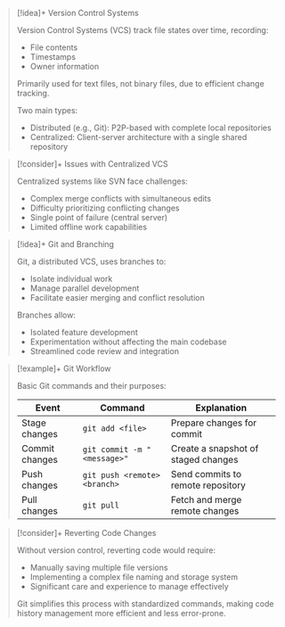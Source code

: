 > [!idea]+ Version Control Systems
> 
> Version Control Systems (VCS) track file states over time, recording:
> - File contents
> - Timestamps
> - Owner information
> 
> Primarily used for text files, not binary files, due to efficient change tracking.
> 
> Two main types:
> - Distributed (e.g., Git): P2P-based with complete local repositories
> - Centralized: Client-server architecture with a single shared repository

> [!consider]+ Issues with Centralized VCS
> 
> Centralized systems like SVN face challenges:
> - Complex merge conflicts with simultaneous edits
> - Difficulty prioritizing conflicting changes
> - Single point of failure (central server)
> - Limited offline work capabilities

> [!idea]+ Git and Branching
> 
> Git, a distributed VCS, uses branches to:
> - Isolate individual work
> - Manage parallel development
> - Facilitate easier merging and conflict resolution
>
> Branches allow:
> - Isolated feature development
> - Experimentation without affecting the main codebase
> - Streamlined code review and integration

> [!example]+ Git Workflow
> 
> Basic Git commands and their purposes:
>
> | Event | Command | Explanation |
> |-------|---------|-------------|
> | Stage changes | `git add <file>` | Prepare changes for commit |
> | Commit changes | `git commit -m "<message>"` | Create a snapshot of staged changes |
> | Push changes | `git push <remote> <branch>` | Send commits to remote repository |
> | Pull changes | `git pull` | Fetch and merge remote changes |

> [!consider]+ Reverting Code Changes
> 
> Without version control, reverting code would require:
> - Manually saving multiple file versions
> - Implementing a complex file naming and storage system
> - Significant care and experience to manage effectively
>
> Git simplifies this process with standardized commands, making code history management more efficient and less error-prone.
